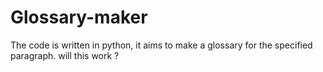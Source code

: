 # Glossary-maker
The code is written in python, it aims to make a glossary for the specified paragraph. will this work ?